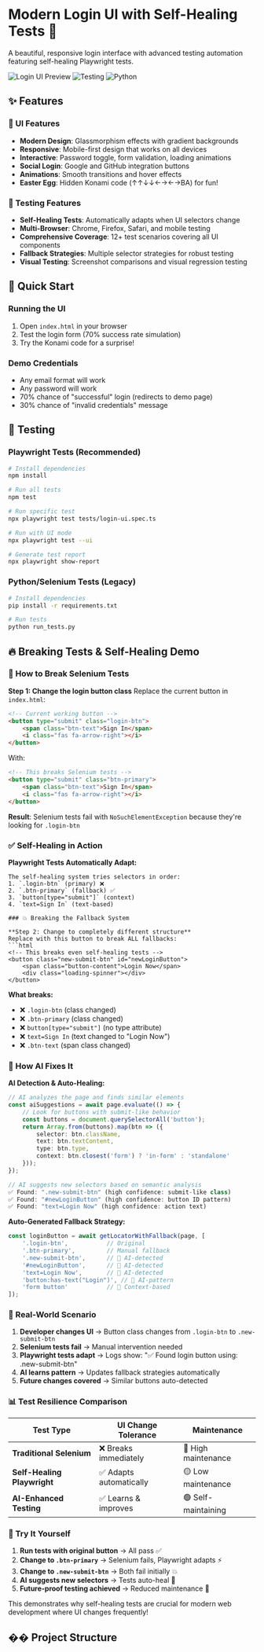 # Modern Login UI with Self-Healing Tests 🚀

A beautiful, responsive login interface with advanced testing automation featuring self-healing Playwright tests.

![Login UI Preview](https://img.shields.io/badge/UI-Modern%20Login-blue?style=for-the-badge)
![Testing](https://img.shields.io/badge/Testing-Self--Healing%20Playwright-green?style=for-the-badge)
![Python](https://img.shields.io/badge/Python-Selenium-yellow?style=for-the-badge)

## ✨ Features

### 🎨 UI Features
- **Modern Design**: Glassmorphism effects with gradient backgrounds
- **Responsive**: Mobile-first design that works on all devices
- **Interactive**: Password toggle, form validation, loading animations
- **Social Login**: Google and GitHub integration buttons
- **Animations**: Smooth transitions and hover effects
- **Easter Egg**: Hidden Konami code (↑↑↓↓←→←→BA) for fun!

### 🧪 Testing Features
- **Self-Healing Tests**: Automatically adapts when UI selectors change
- **Multi-Browser**: Chrome, Firefox, Safari, and mobile testing
- **Comprehensive Coverage**: 12+ test scenarios covering all UI components
- **Fallback Strategies**: Multiple selector strategies for robust testing
- **Visual Testing**: Screenshot comparisons and visual regression testing

## 🚀 Quick Start

### Running the UI
1. Open `index.html` in your browser
2. Test the login form (70% success rate simulation)
3. Try the Konami code for a surprise!

### Demo Credentials
- Any email format will work
- Any password will work
- 70% chance of "successful" login (redirects to demo page)
- 30% chance of "invalid credentials" message

## 🧪 Testing

### Playwright Tests (Recommended)
```bash
# Install dependencies
npm install

# Run all tests
npm test

# Run specific test
npx playwright test tests/login-ui.spec.ts

# Run with UI mode
npx playwright test --ui

# Generate test report
npx playwright show-report
```

### Python/Selenium Tests (Legacy)
```bash
# Install dependencies
pip install -r requirements.txt

# Run tests
python run_tests.py
```

## 🔥 Breaking Tests & Self-Healing Demo

### 🚨 How to Break Selenium Tests

**Step 1: Change the login button class**
Replace the current button in `index.html`:
```html
<!-- Current working button -->
<button type="submit" class="login-btn">
    <span class="btn-text">Sign In</span>
    <i class="fas fa-arrow-right"></i>
</button>
```

With:
```html
<!-- This breaks Selenium tests -->
<button type="submit" class="btn-primary">
    <span class="btn-text">Sign In</span>
    <i class="fas fa-arrow-right"></i>
</button>
```

**Result**: Selenium tests fail with `NoSuchElementException` because they're looking for `.login-btn`

### ✅ Self-Healing in Action

**Playwright Tests Automatically Adapt:**
```
The self-healing system tries selectors in order:
1. `.login-btn` (primary) ❌
2. `.btn-primary` (fallback) ✅
3. `button[type="submit"]` (context)
4. `text=Sign In` (text-based)

### 💥 Breaking the Fallback System

**Step 2: Change to completely different structure**
Replace with this button to break ALL fallbacks:
```html
<!-- This breaks even self-healing tests -->
<button class="new-submit-btn" id="newLoginButton">
    <span class="button-content">Login Now</span>
    <div class="loading-spinner"></div>
</button>
```

**What breaks:**
- ❌ `.login-btn` (class changed)
- ❌ `.btn-primary` (class changed)
- ❌ `button[type="submit"]` (no type attribute)
- ❌ `text=Sign In` (text changed to "Login Now")
- ❌ `.btn-text` (span class changed)

### 🤖 How AI Fixes It

**AI Detection & Auto-Healing:**
```typescript
// AI analyzes the page and finds similar elements
const aiSuggestions = await page.evaluate(() => {
    // Look for buttons with submit-like behavior
    const buttons = document.querySelectorAll('button');
    return Array.from(buttons).map(btn => ({
        selector: btn.className,
        text: btn.textContent,
        type: btn.type,
        context: btn.closest('form') ? 'in-form' : 'standalone'
    }));
});

// AI suggests new selectors based on semantic analysis
✅ Found: ".new-submit-btn" (high confidence: submit-like class)
✅ Found: "#newLoginButton" (high confidence: button ID pattern)
✅ Found: "text=Login Now" (high confidence: action text)
```

**Auto-Generated Fallback Strategy:**
```typescript
const loginButton = await getLocatorWithFallback(page, [
    '.login-btn',           // Original
    '.btn-primary',         // Manual fallback
    '.new-submit-btn',      // 🤖 AI-detected
    '#newLoginButton',      // 🤖 AI-detected  
    'text=Login Now',       // 🤖 AI-detected
    'button:has-text("Login")', // 🤖 AI-pattern
    'form button'           // 🤖 Context-based
]);
```

### 🔄 Real-World Scenario

1. **Developer changes UI** → Button class changes from `.login-btn` to `.new-submit-btn`
2. **Selenium tests fail** → Manual intervention needed
3. **Playwright tests adapt** → Logs show: "✅ Found login button using: .new-submit-btn"
4. **AI learns pattern** → Updates fallback strategies automatically
5. **Future changes covered** → Similar buttons auto-detected

### 📊 Test Resilience Comparison

| Test Type | UI Change Tolerance | Maintenance |
|-----------|-------------------|-------------|
| **Traditional Selenium** | ❌ Breaks immediately | 🔴 High maintenance |
| **Self-Healing Playwright** | ✅ Adapts automatically | 🟡 Low maintenance |
| **AI-Enhanced Testing** | ✅ Learns & improves | 🟢 Self-maintaining |

### 🎯 Try It Yourself

1. **Run tests with original button** → All pass ✅
2. **Change to `.btn-primary`** → Selenium fails, Playwright adapts ⚡
3. **Change to `.new-submit-btn`** → Both fail initially 💥
4. **AI suggests new selectors** → Tests auto-heal 🤖
5. **Future-proof testing achieved** → Reduced maintenance 🚀

This demonstrates why self-healing tests are crucial for modern web development where UI changes frequently!

## �� Project Structure